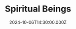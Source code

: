 ---
video:
  type: vimeo
  id: 1016889727
speaker:
  permalink: kelvin-nygren
  name: Kelvin Nygren
title: Spiritual Beings
image: https://i.imgur.com/DIcRmnN.png
date: 2024-10-06T14:30:00.000Z
---